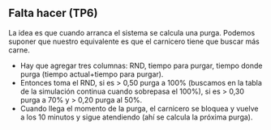 ## Falta hacer (TP6)
La idea es que cuando arranca el sistema se calcula una purga. Podemos suponer que nuestro equivalente es que el carnicero tiene que buscar más carne.
* Hay que agregar tres columnas: RND, tiempo para purgar, tiempo donde purga (tiempo actual+tiempo para purgar).
* Entonces toma el RND, si es > 0,50 purga a 100% (buscamos en la tabla de la simulación continua cuando sobrepasa el 100%), si es > 0,30 purga a 70% y > 0,20 purga al 50%.
* Cuando llega el momento de la purga, el carnicero se bloquea y vuelve a los 10 minutos y sigue atendiendo (ahí se calcula la próxima purga).
